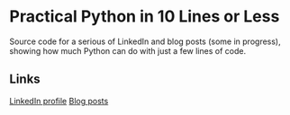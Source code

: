 # Practical Python in 10 Lines or Less

Source code for a serious of LinkedIn and blog posts (some in progress), showing how much Python can do with just a few lines of code.

## Links
[LinkedIn profile](https://www.linkedin.com/in/coendegroot/)
[Blog posts](http://www.compassmentis.com/category/software-development/python/10-lines/)
